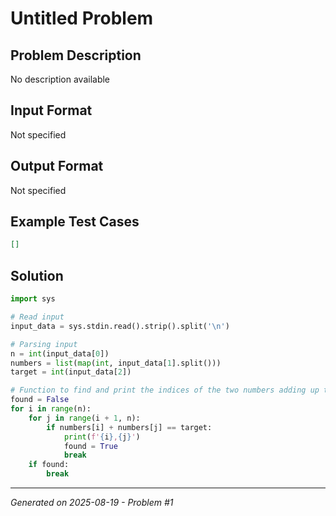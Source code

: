 # Untitled Problem

## Problem Description
No description available

## Input Format
Not specified

## Output Format
Not specified

## Example Test Cases
```json
[]
```

## Solution
```python
import sys

# Read input
input_data = sys.stdin.read().strip().split('\n')

# Parsing input
n = int(input_data[0])
numbers = list(map(int, input_data[1].split()))
target = int(input_data[2])

# Function to find and print the indices of the two numbers adding up to the target
found = False
for i in range(n):
    for j in range(i + 1, n):
        if numbers[i] + numbers[j] == target:
            print(f'{i},{j}')
            found = True
            break
    if found:
        break
```

---
*Generated on 2025-08-19 - Problem #1*